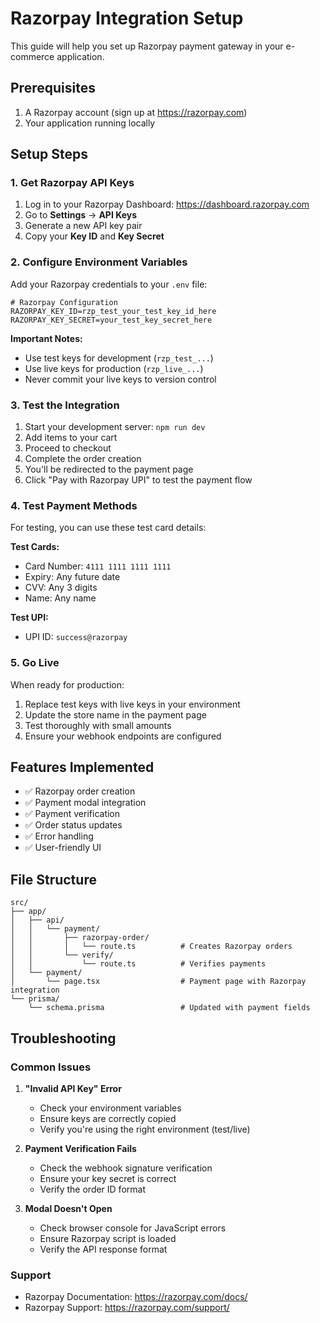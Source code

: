 # Razorpay Integration Setup

This guide will help you set up Razorpay payment gateway in your e-commerce application.

## Prerequisites

1. A Razorpay account (sign up at https://razorpay.com)
2. Your application running locally

## Setup Steps

### 1. Get Razorpay API Keys

1. Log in to your Razorpay Dashboard: https://dashboard.razorpay.com
2. Go to **Settings** → **API Keys**
3. Generate a new API key pair
4. Copy your **Key ID** and **Key Secret**

### 2. Configure Environment Variables

Add your Razorpay credentials to your `.env` file:

```env
# Razorpay Configuration
RAZORPAY_KEY_ID=rzp_test_your_test_key_id_here
RAZORPAY_KEY_SECRET=your_test_key_secret_here
```

**Important Notes:**
- Use test keys for development (`rzp_test_...`)
- Use live keys for production (`rzp_live_...`)
- Never commit your live keys to version control

### 3. Test the Integration

1. Start your development server: `npm run dev`
2. Add items to your cart
3. Proceed to checkout
4. Complete the order creation
5. You'll be redirected to the payment page
6. Click "Pay with Razorpay UPI" to test the payment flow

### 4. Test Payment Methods

For testing, you can use these test card details:

**Test Cards:**
- Card Number: `4111 1111 1111 1111`
- Expiry: Any future date
- CVV: Any 3 digits
- Name: Any name

**Test UPI:**
- UPI ID: `success@razorpay`

### 5. Go Live

When ready for production:

1. Replace test keys with live keys in your environment
2. Update the store name in the payment page
3. Test thoroughly with small amounts
4. Ensure your webhook endpoints are configured

## Features Implemented

- ✅ Razorpay order creation
- ✅ Payment modal integration
- ✅ Payment verification
- ✅ Order status updates
- ✅ Error handling
- ✅ User-friendly UI

## File Structure

```
src/
├── app/
│   ├── api/
│   │   └── payment/
│   │       ├── razorpay-order/
│   │       │   └── route.ts          # Creates Razorpay orders
│   │       └── verify/
│   │           └── route.ts          # Verifies payments
│   └── payment/
│       └── page.tsx                  # Payment page with Razorpay integration
└── prisma/
    └── schema.prisma                 # Updated with payment fields
```

## Troubleshooting

### Common Issues

1. **"Invalid API Key" Error**
   - Check your environment variables
   - Ensure keys are correctly copied
   - Verify you're using the right environment (test/live)

2. **Payment Verification Fails**
   - Check the webhook signature verification
   - Ensure your key secret is correct
   - Verify the order ID format

3. **Modal Doesn't Open**
   - Check browser console for JavaScript errors
   - Ensure Razorpay script is loaded
   - Verify the API response format

### Support

- Razorpay Documentation: https://razorpay.com/docs/
- Razorpay Support: https://razorpay.com/support/ 